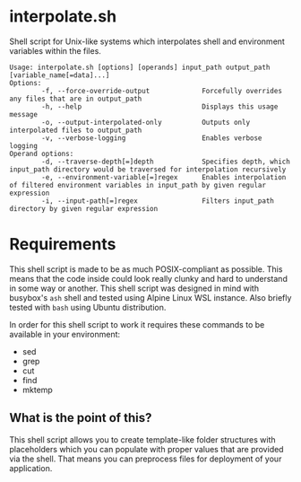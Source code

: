 # interpolate.sh
Shell script for Unix-like systems which interpolates shell and environment variables within the files.
```
Usage: interpolate.sh [options] [operands] input_path output_path [variable_name[=data]...]
Options:
        -f, --force-override-output             Forcefully overrides any files that are in output_path
        -h, --help                              Displays this usage message
        -o, --output-interpolated-only          Outputs only interpolated files to output_path
        -v, --verbose-logging                   Enables verbose logging
Operand options:
        -d, --traverse-depth[=]depth            Specifies depth, which input_path directory would be traversed for interpolation recursively
        -e, --environment-variable[=]regex      Enables interpolation of filtered environment variables in input_path by given regular expression
        -i, --input-path[=]regex                Filters input_path directory by given regular expression
```

# Requirements
This shell script is made to be as much POSIX-compliant as possible. This means that the code inside could look really clunky and hard to understand in some way or another. This shell script was designed in mind with busybox's `ash` shell and tested using Alpine Linux WSL instance. Also briefly tested with `bash` using Ubuntu distribution.

In order for this shell script to work it requires these commands to be available in your environment:
- sed
- grep
- cut
- find
- mktemp

## What is the point of this?
This shell script allows you to create template-like folder structures with placeholders which you can populate with proper values that are provided via the shell. That means you can preprocess files for deployment of your application.
